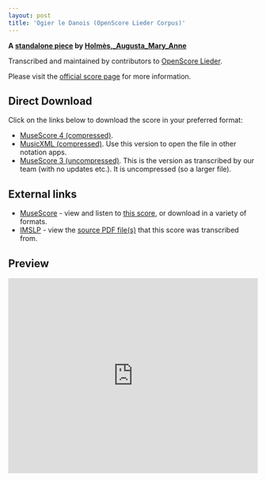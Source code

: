 ```yaml
---
layout: post
title: 'Ogier le Danois (OpenScore Lieder Corpus)'
---
```


__A [standalone piece](https://fourscoreandmore.org/openscore/lieder/Holmès,_Augusta_Mary_Anne/_/) by [Holmès,_Augusta_Mary_Anne](https://fourscoreandmore.org/openscore/lieder/Holmès,_Augusta_Mary_Anne)__

Transcribed and maintained by contributors to [OpenScore Lieder].

Please visit the [official score page] for more information.

[official score page]: https://musescore.com/openscore-lieder-corpus/scores/5935864
[OpenScore Lieder]: https://musescore.com/openscore-lieder-corpus

## Direct Download

Click on the links below to download the score in your preferred format:
- [MuseScore 4 (compressed)](https://github.com/openscore/lieder/blob/main/scores/Holmès,_Augusta_Mary_Anne/_/Ogier_le_Danois/lc5935864.mscz?raw=true).
- [MusicXML (compressed)](https://github.com/openscore/lieder/blob/main/scores/Holmès,_Augusta_Mary_Anne/_/Ogier_le_Danois/lc5935864.mxl?raw=true). Use this version to open the file in other notation apps.
- [MuseScore 3 (uncompressed)](https://github.com/openscore/lieder/blob/main/scores/Holmès,_Augusta_Mary_Anne/_/Ogier_le_Danois/lc5935864.mscx?raw=true). This is the version as transcribed by our team (with no updates etc.). It is uncompressed (so a larger file).

## External links

- [MuseScore] - view and listen to [this score][MuseScore], or download in a variety of formats.
- [IMSLP] - view the [source PDF file(s)][IMSLP] that this score was transcribed from.

[MuseScore]: https://musescore.com/score/5935864
[IMSLP]: https://imslp.org/wiki/Special:ReverseLookup/584272

## Preview

<iframe width="100%" height="394" src="https://musescore.com/openscore-lieder-corpus/scores/5935864/embed" frameborder="0" allowfullscreen allow="autoplay; fullscreen"></iframe>
